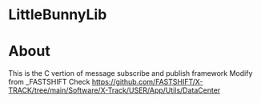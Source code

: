 # LittleBunnyLib

# About 
This is the C vertion of message subscribe and publish framework 
Modify from  _FASTSHIFT 
Check https://github.com/FASTSHIFT/X-TRACK/tree/main/Software/X-Track/USER/App/Utils/DataCenter



